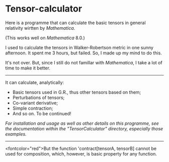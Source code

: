 Tensor-calculator
=================

Here is a programme that can calculate the basic tensors in general relativity wirtten by <i>Mathematica</i>.

(This works well on <i>Mathematica</i> 8.0.)

I used to calculate the tensors in Walker-Robertson metric in one sunny afternoon. It spent me 3 hours, but failed.
So, I made up my mind to do this.

It's not over. But, since I still do not famillar with <i>Mathematica</i>, I take a lot of time to make it better.

<hr>

It can calculate, analytically:

* Basic tensors used in G.R., thus other tensors based on them;
* Perturbations of tensors;
* Co-variant derivative;
* Simple contraction;
* And so on. To be continued!

<i>For installation and usage as well as other details on this programme, see the documentation within the "TensorCalculator" directory, especially those examples.</i>

<hr>

<fontcolor="red">But the function 'contract[tensorA, tensorB] cannot be used for composition, which, however, is basic property for any function.</font>
